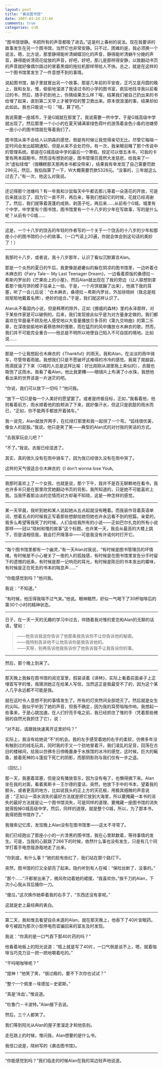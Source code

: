 ```yaml
---
layout: post
title: "袭击图书馆"
date: 2007-03-24 23:44
comments: true
categories: 小说
---
```


<div class='begin-indent2em'></div>
“图书馆很静。书把所有的声音都吸了进去。”这是村上春树的说法。现在我要讲的故事发生在另一个图书馆，当然它也非常安静。只不过，困难的是，我必须换一个说法，嗯，比方说，那里静得能听清蝴蝶羽化的声音，静得能听清蜗牛分娩的声音，静得能听清荷花绽放的声音，好吧，好吧，那儿是那样得安静，以致翻动书页的声音就好像偶尔路过的冒着黑烟的拖拉机那样带给人不快。总之，就是在这样的一个图书馆里发生了一件意想不到的事情。

说起图书馆，脑子里就冒出另一个故事。那是几年前的平安夜，正巧又是月圆的晚上，我和女友，惟，偷偷地溜进了我读过书的小学的图书室，疯狂地找寻我以前看过的书，然后，随手扔到地上，你猜结果怎么样？唉，结果我们被自己扔出来的书给埋了起来，直到第二天早上才被学校的警卫救出来。原本很浪漫的事，结果却如此如此。我也只能说一句：“哦，算了吧。”

<!-- more --><!-- <div class='read-more-mark'></div> -->

我说需要一座城市，于是G城就在那里了。我说需要一所中学，于是G城高级中学就出现了。然后那里一个小小的在夏天铺满翠绿色荷叶的游荡着金色小鱼的池塘旁一座小小的图书馆就在等着我们了。

图书馆从来不会给人以阴森的感觉，倒是有时候让我觉得亲切无比。尽管它每隔一定时间会发出超期通知，但是从来不会处罚你。有一次，我亲眼目睹了那个传说中的管理系统。那是在G城高级中学的最后一个寒假。规定可以借五本书，可我的卡里有两本超期书，然而没有想到的是，图书管理员竟然大发慈悲，给我来了一次“虚拟续借”（很糟糕那天那两本书都没带来），结果我有幸发现了自己需要罚款296元，然后，我掐指算了一下，W大概需要罚款5328元。“没事的，三年就这么过去了。”有一次，他这么对我说。

---

还记得那个池塘吗？有一年我和沙鼠每天中午都去那儿等着一朵莲花的开放，可是后来就淡忘了，因为它一直不开，再后来，等我们想起它的时候，花就已经凋谢了。然后，我们就等着莲蓬的成熟，剥莲子吃，再后来……从前有个G城，城里有个中学，中学里有个图书馆，图书馆里有一个十八岁的少年在写故事，写的是什么呢？从前有个G城……

---

这是，一个十八岁的饶舌的年轻的作者写的一个关于一个饶舌的十八岁的少年和那座小小的图书馆的小小的故事。（一口气读上20遍，你就会体会到这句话的美妙了！）

---

我那时十八岁，或者说，我十八岁那年，认识了看似沉默寡言Alan。

那是一个炎热的夏日的午后，我更像是避暑似的躲在阴凉的图书馆里，一边听着仓木麻衣的《Fairy Tale－ My Last Teenager Dream》，一边看着原版的桑德拉－希斯内罗丝的《芒果街上的小屋》，然后Alan就出现在了我的旁边（让人联想到拿着那个做月饼的模子往桌上一拍，于是，一个月饼就蹦了出来），他摘下我的耳塞，听了一会儿后说：“仓木麻衣，桑德拉－希斯内罗丝，外加徐晓树（我总是规规矩矩地戴着名牌），绝妙的组合。”于是，我们就这样认识了。

Alan从不看国内小说，但是韩寒的除外，正如《挪威的森林》里的永泽那样，对于某些作家是可以破例的。后来，我们发现彼此似乎是为对方量身定做的。我们都喜欢在早晨毫不顾及他人感受地以大音量播放贝多芬的《第九交响曲》的第二乐章，在深夜偷偷地听着蔡依林的慢歌，而在猛烈的风中播放仓木麻衣的歌。然而，我们并不可能完全重合——他总是不明所以地使自己陷入不可自拔的境地。比如说……

---

那是一个让我想起仓木麻衣的《Thankful》的雨天。我和Alan，在淡淡的雨中骑车，尽管带着雨披。我想我们只是不愿破坏这难得的冷冷的感觉。我晃了晃脑袋，雨滴就滚了下来（G城的人总是这样比喻：好比刚刚从湖里拖上来似的），衣服也吸饱了这雨水。我看了看Alan，他比我更糟——眼镜片上布满了小水珠，我想他看出来的世界该是一片迷茫的吧。

“你说，我们可以放下一切吗？”他问我。

“放下一切只是每一个人美好的愿望罢了。或者是终极目标，正如，”我看着他，他则看着前方，雨水顺着他的脸颊淌了下来，就好像汗水，但这只是肮脏的雨水而已，“正如，你不能两手都放开着骑车。”

我一说完，Alan就放开两手，在红绿灯那里和我一起拐了一个弯。“弧线很优美，像女人的屁股。”我说。他只是笑了笑——典型的Alan式的对付我的笑话的方式。

“去我家玩会儿吧？”

“不了。”我说。衣服已经湿透了。

其实，真的很久没有在雨中骑车了。因为我已经很久没有在雨中哭了。

这样的天气很适合仓木麻衣的《I don’t wonna lose You》。

---

我那时喜欢上了一个女孩，也就是说，那个下午，我并不是百无聊赖地在看书，我也许多半只是在那里欣赏她翻动书页的背影。我所知道的，只是她不可能喜欢上我。当我怀着那淡淡的恋情而对方却毫不知晓，这是一种怎样的感觉。

---

某一天早晨，我听到她和某人说起她从五点起就没有睡着。而我装作背着英语单词，想着五点的时候我正写着那些想献给她但她也许永远看不到的短篇。亲爱的，我多么希望等我死了的时候，人们会给我所有的小说——正如巴尔扎克的所有小说那样——冠以“晓树和惟的故事”这个标题。也许某一天，我会从最高的大楼上跳下，但是请相信我，我会打开降落伞——可是我没有许诺何时打开它。

---

“每个图书馆里都有一个幽灵，”有一天Alan对我说，“有时候是图书管理员的坏情绪，有时候是不小心被关了一夜的人的孤独感，有时候是在图书馆里宣告分手时留下的遗憾的纸条，有时候是那一记响亮的耳光，有时候是陈旧的书本发出的霉味，有时候是正在死去的书本的喘息声……”

“你能感觉到吗？”他问我。

我说：“不知道。”

“有时候，他压得我喘不过气来。”他说。眼神黯然，好似一气喝下了30杯咖啡后的第30个小时的精神状态。

---

日子，在一天一天的无趣的学习中过去，伴随着我对惟的爱恋和Alan的无聊的话语，譬如：

>——他告诉我说你告诉了他那条我告诉你不让你告诉他的秘密。  
>——我特别告诉他不让他告诉你是我告诉他的。  
>——天呀，别再告诉他我告诉你了他告诉我不让我告诉你的事。

---

然后，那个晚上到来了。

---

那天晚上我躲在图书馆的阅览室里，假装读着《译林》，实际上看着前面桌子上正埋首写字的惟，我猜测她正在给某人写信，当然这正是我最受不了的，因为这个某人几乎永远都不可能是我。

就在这时令人意想不到的事情发生了。所有的灯突然间全部熄灭了。然后就是女生的尖叫。我似乎听到了她的声音，但我不确定，因为我的耳旁嗡嗡作响，我想起一些事来，于是心跳加速。在人们拧亮手电之前，我已经抓住了惟的手（凭着那些微弱的自然光我抓住了它），说：

“对不起，请跟我快速离开这里好吗？”

实际上，我没有给她说“不”的机会。我的左手感受着她的右手的柔软，仿佛多年没有触到过的绒毛玩具，同时我的手又一个劲地冒着汗。我们凌乱的足音，回荡在古旧的楼梯间，给我以仿佛冬日傍晚置身于水族馆的冰冷的感觉，这时候，巨大的鳐鱼，披着死神的斗篷投下死亡的阴影，而那阴影则与我们仅有一步之遥。

（回忆。）

那一天，我塞着耳塞，但是没有播放音乐，因为没有电了，也懒得摘下来。Alan坐在我的对面，看着奥斯卡－王尔德的童话，突然，他放下手中的书本，望着我的额头，或者更高的地方，比如说我头的正上方的天花板，用极其细微的声音说道：“正如让一滴水消失的最好方法就是把它放到大海里，所以要掩藏一本书的消失的最好方法就是让一个图书馆消失，可是同样的道理，要掩藏一座图书馆的消失就得毁掉G城高级中学，然后，同样的道理，就是整个G城，所以，为了那本书，我得把图书馆炸了。”

我搜索记忆库，发现晚上Alan没有在图书馆里——这太不寻常了。

我们已经跑出了那座小小的一片漆黑的图书馆，我在心里默数着，等待事情的发生。可是，当我的心脏跳了266下的时候，依然什么事也没有发生，只是有几个同学打着手电悠哉游哉地走了出来。

“你到底，有什么事？”她的脸有些红了，我们站在那个路灯下。

突然，图书馆的灯又全部亮了起来。隐约听到有人在喊：“保险丝断了，没事的。”

“那个……”汗都冒出来了，微风吹动着她的裙摆，“我喜欢你。”挨千刀的Alan，下次小心我从背后捅你一刀。

“傻瓜，”这次换作她牵着我的右手了，“东西还没有拿呢。”

这就是史上最经典的表白。

---

第二天，我和惟去看望自杀未遂的Alan，就在那天晚上，他吞下了40片安眠药。幸亏被因为那次小型停电而诓骗回来的室友及时发现。

我说：“你真的是一口气吞下那40片药的吗？”

他看着地板上的阳光说道：“瓶上就是写了40片，一口气倒是谈不上，嗯，就着咖啡当巧克力豆一把一把地嚼着吃的。”

“干吗喝咖啡呢？”

“提神！”他笑了笑，“很过瘾的，要不下次你也试试？”

“整个一个佩里－埃德加－史密斯。”

“真是‘冷血’。”惟说道。

“杜鲁门－卡波特。”Alan接下去说。

然后，三个人都笑了。

我们等到阳光从Alan的屋子里溜走才和他告别。

走在路上的时候，惟问我，Alan想要的是什么书。

我信口说是，晓树写的《袭击图书馆》。

---

“你能感觉到吗？”我们临走的时候Alan在我的耳边轻声地说道。

